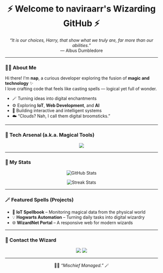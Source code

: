 <!-- ✨ Harry Potter x Tech Theme ✨ -->

<h1 align="center">⚡ Welcome to naviraarr's Wizarding GitHub ⚡</h1>

<p align="center">
  <em>“It is our choices, Harry, that show what we truly are, far more than our abilities.”</em><br>
  — Albus Dumbledore
</p>

---

### 🧙‍♂️ About Me
Hi there! I'm **nap**, a curious developer exploring the fusion of **magic and technology** ✨  
I love crafting code that feels like casting spells — logical yet full of wonder.

- 🪄 Turning ideas into digital enchantments  
- ⚙️ Exploring **IoT**, **Web Development**, and **AI**  
- 🔧 Building interactive and intelligent systems  
- ☁️ “Clouds? Nah, I call them digital broomsticks.”  

---

### 🧰 Tech Arsenal (a.k.a. Magical Tools)
<p align="center">
  <img src="https://skillicons.dev/icons?i=python,javascript,html,css,mysql,arduino" />
</p>

---

### 🔮 My Stats
<p align="center">
  <img src="https://github-readme-stats.vercel.app/api?username=naviraarr&show_icons=true&theme=tokyonight" alt="GitHub Stats" />
</p>

<p align="center">
  <img src="https://github-readme-streak-stats.herokuapp.com/?user=naviraarr&theme=tokyonight" alt="Streak Stats" />
</p>

---

### 🪄 Featured Spells (Projects)
- 🧩 **IoT Spellbook** – Monitoring magical data from the physical world  
- 💡 **Hogwarts Automation** – Turning daily tasks into digital wizardry  
- 🌐 **WizardNet Portal** – A responsive web for modern wizards  

---

### 💬 Contact the Wizard
<p align="center">
  <a href="mailto:naviraarr@example.com"><img src="https://img.shields.io/badge/Email-🪶_Owl_Post-blue?style=flat-square" /></a>
  <a href="https://www.linkedin.com/in/naviraarr/"><img src="https://img.shields.io/badge/LinkedIn-✨_Network-blueviolet?style=flat-square&logo=linkedin" /></a>
</p>

---

<p align="center">
  🧙‍♀️ <em>“Mischief Managed.”</em> 🪄
</p>
